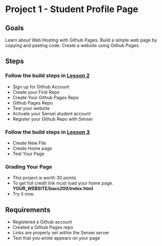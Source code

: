 # Project 1 - Student Profile Page

## Goals

Learn about Web Hosting with Github Pages.
Build a simple web page by copying and pasting code.
Create a website using Github Pages.



## Steps

### Follow the build steps in <a target="lesson" href="/course/bacs200/lesson/02">Lesson 2</a>
* Sign up for Github Account
* Create your First Repo
* Create Your Github Pages Repo
* Github Pages Repo
* Test your website
* Activate your Sensei student account 
* Register your Github Repo with Sensei


### Follow the build steps in <a target="lesson" href="/course/bacs200/lesson/03">Lesson 3</a>
* Create New File
* Create Home page
* Test Your Page


### Grading Your Page 
* This project is worth 30 points
* To get full credit link must load your home page. **YOUR_WEBSITE/bacs200/index.html**  
* Try it now.


## Requirements

* Registered a Github account
* Created a Github Pages repo
* Links are properly set within the Sensei server
* Text that you wrote appears on your page


